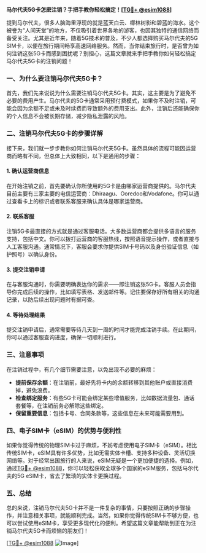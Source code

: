 **马尔代夫5G卡怎麽注销？手把手教你轻松搞定！[[TG💪+ @esim1088](https://t.me/s/esim1088)]**

提到马尔代夫，很多人脑海里浮现的就是蓝天白云、椰林树影和碧蓝的海水。这个被誉为“人间天堂”的地方，不仅吸引着世界各地的游客，也因其独特的通信网络而备受关注。尤其是近年来，随着5G技术的普及，不少人都选择购买马尔代夫的5G SIM卡，以便在旅行期间畅享高速网络服务。然而，当你结束旅行时，是否曾为如何注销这张5G卡而感到困扰呢？别担心，这篇文章就来手把手教你如何轻松搞定马尔代夫5G卡的注销问题！

### 一、为什么要注销马尔代夫5G卡？

首先，我们先来说说为什么需要注销马尔代夫5G卡。其实，这主要是为了避免不必要的费用产生。马尔代夫的5G卡通常采用预付费模式，如果你不及时注销，可能会因为余额不足或未及时续费而导致额外的费用支出。此外，注销后还能确保你的个人信息不会被长期存储，减少隐私泄露的风险。

### 二、注销马尔代夫5G卡的步骤详解

接下来，我们就一步步教你如何注销马尔代夫5G卡。虽然具体的流程可能因运营商而略有不同，但总体上大致相同，以下是通用的步骤：

#### 1. 确认运营商信息
在开始注销之前，首先要确认你所使用的5G卡是由哪家运营商提供的。马尔代夫目前主要有三家主要的电信运营商：Dhiraagu、Ooredoo和Vodafone。你可以通过查看卡上的标识或者联系客服来确认具体是哪家运营商。

#### 2. 联系客服
注销5G卡最直接的方式就是通过客服电话。大多数运营商都会提供多语言的服务支持，包括中文。你可以拨打运营商的客服热线，按照语音提示操作，或者直接与人工客服沟通。通常情况下，客服会要求你提供SIM卡号码以及身份验证信息（如护照号）以确认身份。

#### 3. 提交注销申请
在与客服沟通时，你需要明确表达你的需求——即注销这张5G卡。客服人员会指导你完成后续的操作，比如填写表格、发送邮件等。记住要保存好所有相关的沟通记录，以防后续出现问题时有据可查。

#### 4. 等待处理结果
提交注销申请后，通常需要等待几天到一周的时间才能完成注销手续。在此期间，你可以通过客服查询进度，确保一切顺利进行。

### 三、注意事项

在注销过程中，有几个细节需要注意，以免出现不必要的麻烦：

- **提前保存余额**：在注销前，最好先将卡内的余额转移到其他账户或直接消费掉，避免浪费。
- **检查绑定服务**：有些5G卡可能会绑定某些增值服务，比如数据流量包、通话套餐等，在注销前务必解除这些绑定。
- **保留重要信息**：包括卡号、合同条款等，这些信息在未来可能需要用到。

### 四、电子SIM卡（eSIM）的优势与便利性

如果你觉得传统的物理SIM卡过于麻烦，不妨考虑使用电子SIM卡（eSIM）。相比传统SIM卡，eSIM具有许多优势，比如无需实体卡槽、支持多种设备、灵活切换网络等。对于经常出国旅行的人来说，eSIM无疑是一个更加便捷的选择。例如，通过[TG💪+ @esim1088](https://t.me/s/esim1088)，你可以轻松获取全球多个国家的eSIM服务，包括马尔代夫的5G eSIM卡，省去了繁琐的实体卡更换过程。

### 五、总结

总的来说，注销马尔代夫5G卡并不是一件复杂的事情，只要按照正确的步骤操作，并注意相关事项，就能顺利完成。当然，如果你觉得传统SIM卡不够方便，也可以尝试使用eSIM卡，享受更多现代化的便利。希望这篇文章能帮助到正在为注销马尔代夫5G卡而烦恼的朋友们！

[[TG💪+ @esim1088](https://t.me/s/esim1088) ![Image](https://i.postimg.cc/4NQfJmqS/Snipaste-2025-05-13-00-14-12.png)]